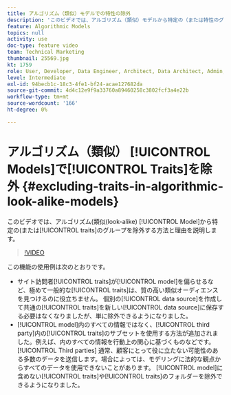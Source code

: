 ```yaml
---
title: アルゴリズム（類似）モデルでの特性の除外
description: 'このビデオでは、アルゴリズム（類似）モデルから特定の（または特性のグループ）を除外する方法と理由を説明します。 '
feature: Algorithmic Models
topics: null
activity: use
doc-type: feature video
team: Technical Marketing
thumbnail: 25569.jpg
kt: 1759
role: User, Developer, Data Engineer, Architect, Data Architect, Admin, Leader
level: Intermediate
exl-id: 94becb1c-18c3-4fe1-bf24-acae127682da
source-git-commit: 4d4c12e9f9a33760a89460258c3802fcf3a4e22b
workflow-type: tm+mt
source-wordcount: '166'
ht-degree: 0%

---
```


# アルゴリズム（類似） [!UICONTROL Models]で[!UICONTROL Traits]を除外 {#excluding-traits-in-algorithmic-look-alike-models}

このビデオでは、アルゴリズム(類似(look-alike) [!UICONTROL Model]から特定の(または[!UICONTROL traits]のグループを除外する方法と理由を説明します。

>[!VIDEO](https://video.tv.adobe.com/v/25569/?quality=12)

この機能の使用例は次のとおりです。

* サイト訪問者[!UICONTROL traits]が[!UICONTROL model]を偏らせるなど、極めて一般的な[!UICONTROL traits]は、質の高い類似オーディエンスを見つけるのに役立ちません。 個別の[!UICONTROL data source]を作成して共通の[!UICONTROL traits]を新しい[!UICONTROL data source]に保存する必要はなくなりましたが、単に除外できるようになりました。
* [!UICONTROL model]内のすべての情報ではなく、[!UICONTROL third party]内の[!UICONTROL traits]のサブセットを使用する方法が追加されました。例えば、内のすべての情報を行動上の関心に基づくものなどです。 [!UICONTROL Third parties] 通常、顧客にとって役に立たない可能性のある多数のデータを送信します。場合によっては、モデリングに法的な観点からすべてのデータを使用できないことがあります。 [!UICONTROL model]に含めない[!UICONTROL traits]や[!UICONTROL traits]のフォルダーを除外できるようになりました。
